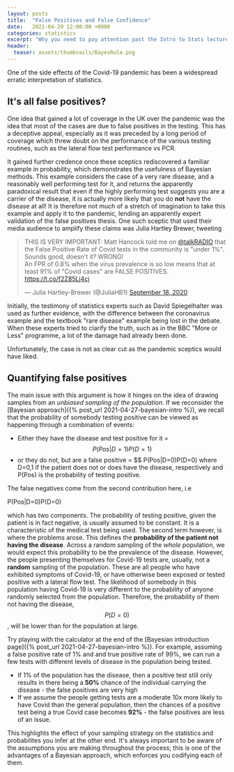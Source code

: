 ```yaml
---
layout: posts
title:  "False Positives and False Confidence"
date:   2021-04-29 12:00:00 +0000
categories: statistics
excerpt: "Why you need to pay attention past the Intro to Stats lecture."
header:
  teaser: assets/thumbnails/BayesRule.png
---
```


<head>
<link rel="stylesheet" href="https://cdn.jsdelivr.net/npm/katex@0.10.2/dist/katex.min.css" integrity="sha384-yFRtMMDnQtDRO8rLpMIKrtPCD5jdktao2TV19YiZYWMDkUR5GQZR/NOVTdquEx1j" crossorigin="anonymous">
<script defer src="https://cdn.jsdelivr.net/npm/katex@0.10.2/dist/katex.min.js" integrity="sha384-9Nhn55MVVN0/4OFx7EE5kpFBPsEMZxKTCnA+4fqDmg12eCTqGi6+BB2LjY8brQxJ" crossorigin="anonymous"></script>
<script defer src="https://cdn.jsdelivr.net/npm/katex@0.10.2/dist/contrib/auto-render.min.js" integrity="sha384-kWPLUVMOks5AQFrykwIup5lo0m3iMkkHrD0uJ4H5cjeGihAutqP0yW0J6dpFiVkI" crossorigin="anonymous" onload="renderMathInElement(document.body);"></script>
</head>

One of the side effects of the Covid-19 pandemic has been a widespread erratic interpretation of statistics. 


## It's all false positives?
One idea that gained a lot of coverage in the UK over the pandemic was the idea that most of the cases are due to false positives in the testing. This has a deceptive appeal, especially as it was preceded by a long period of coverage which threw doubt on the performance of the various testing routines, such as the lateral flow test performance vs PCR.  

It gained further credence once these sceptics rediscovered a familiar example in probability, which demonstrates the usefulness of Bayesian methods. This example considers the case of a very rare disease, and a reasonably well performing test for it, and returns the apparently paradoxical result that even if the highly performing test suggests you are a carrier of the disease, it is actually more likely that you do **not** have the disease at all! It is therefore not much of a stretch of imagination to take this example and apply it to the pandemic, lending an apparently expert validation of the false positives thesis. One such sceptic that used their media audience to amplify these claims was Julia Hartley Brewer, tweeting

<blockquote class="twitter-tweet"><p lang="en" dir="ltr">THIS IS VERY IMPORTANT: Matt Hancock told me on <a href="https://twitter.com/talkRADIO?ref_src=twsrc%5Etfw">@talkRADIO</a> that the False Positive Rate of Covid tests in the community is &quot;under 1%&quot;. Sounds good, doesn&#39;t it? WRONG! <br>An FPR of 0.8% when the virus prevalence is so low means that at least 91% of &quot;Covid cases&quot; are FALSE POSITIVES. <a href="https://t.co/f2Z85Lj4cj">https://t.co/f2Z85Lj4cj</a></p>&mdash; Julia Hartley-Brewer (@JuliaHB1) <a href="https://twitter.com/JuliaHB1/status/1306916494773755910?ref_src=twsrc%5Etfw">September 18, 2020</a></blockquote> <script async src="https://platform.twitter.com/widgets.js" charset="utf-8"></script> 

Initially, the testimony of statistics experts such as David Spiegelhalter was used as further evidence, with the difference between the coronavirus example and the textbook "rare disease" example being lost in the debate. When these experts tried to clarify the truth, such as in the BBC "More or Less" programme, a lot of the damage had already been done. 

 Unfortunately, the case is not as clear cut as the pandemic sceptics would have liked.  

 ## Quantifying false positives

The main issue with this argument is how it hinges on the idea of drawing samples from an *unbiased sampling of the population*. If we reconsider the [Bayesian approach]({% post_url 2021-04-27-bayesian-intro %}), we recall that the probability of somebody testing positive can be viewed as happening through a combination of events:

- Either they have the disease and test positive for it = $$ P(Pos|D=1)P(D=1) $$
- or they do not, but are a false positive = $$ P(Pos|D=0)P(D=0)
where D=0,1 if the patient does not or does have the disease, respectively and P(Pos) is the probability of testing positive.  

The false negatives come from the second contribution here, i.e   
  
P(Pos|D=0)P(D=0)
  
which has two components. The probability of testing positive, given the patient is in fact negative, is usually assumed to be constant. It is a characteristic of the medical test being used. The second term however, is where the problems arose. This defines the **probability of the patient not having the disease**. Across a random sampling of the *whole* population, we would expect this probability to be the prevalence of the disease. However, the people presenting themselves for Covid-19 tests are, usually, not a **random** sampling of the population. These are all people who have exhibited symptoms of Covid-19, or have otherwise been exposed or tested positive with a lateral flow test. The likelihood of somebody in this population having Covid-19 is very different to the probability of anyone randomly selected from the population. Therefore, the probability of them not having the disease, $$P(D=0)$$, will be lower than for the population at large. 

Try playing with the calculator at the end of the [Bayesian introduction page]({% post_url 2021-04-27-bayesian-intro %}). For example, assuming a false positive rate of 1% and and true positive rate of 99%, we can run a few tests with different levels of disease in the population being tested.
- If 1% of the population has the disease, then a positive test still only results in there being a **50%** chance of the individual carrying the disease - the false positives are very high 
- If we assume the people getting tests are a moderate 10x more likely to have Covid than the general population, then the chances of a positive test being a true Covid case becomes **92%** - the false positives are less of an issue.

This highlights the effect of your sampling strategy on the statistics and probabilites you infer at the other end. It's always important to be aware of the assumptions you are making throughout the process; this is one of the advantages of a Bayesian approach, which enforces you codifying each of them. 